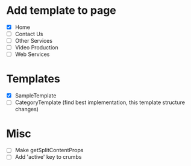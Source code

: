 # Add template to page
- [x] Home
- [ ] Contact Us
- [ ] Other Services
- [ ] Video Production
- [ ] Web Services

# Templates
- [x] SampleTemplate
- [ ] CategoryTemplate (find best implementation, this template structure changes)

# Misc
- [ ] Make getSplitContentProps
- [ ] Add 'active' key to crumbs
